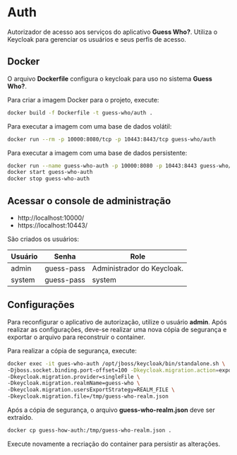 # Auth

Autorizador de acesso aos serviços do aplicativo **Guess Who?**. Utiliza o Keycloak para gerenciar os usuários e seus perfis de acesso.

## Docker

O arquivo **Dockerfile** configura o keycloak para uso no sistema **Guess Who?**.

Para criar a imagem Docker para o projeto, execute:

```bash
docker build -f Dockerfile -t guess-who/auth .
```

Para executar a imagem com uma base de dados volátil:

```bash
docker run --rm -p 10000:8080/tcp -p 10443:8443/tcp guess-who/auth
```

Para executar a imagem com uma base de dados persistente:

```bash
docker run --name guess-who-auth -p 10000:8080 -p 10443:8443 guess-who/auth
docker start guess-who-auth
docker stop guess-who-auth
```

## Acessar o console de administração

* http://localhost:10000/
* https://localhost:10443/

São criados os usuários:

| Usuário      | Senha      | Role                               |
| ------------ | ---------- | ---------------------------------- |
| admin        | guess-pass | Administrador do Keycloak.         |
| system       | guess-pass | system                             |

## Configurações

Para reconfigurar o aplicativo de autorização, utilize o usuário **admin**. Após realizar as
configurações, deve-se realizar uma nova cópia de segurança e exportar o arquivo para reconstruir o container.

Para realizar a cópia de segurança, execute:

```bash
docker exec -it gues-who-auth /opt/jboss/keycloak/bin/standalone.sh \
-Djboss.socket.binding.port-offset=100 -Dkeycloak.migration.action=export \
-Dkeycloak.migration.provider=singleFile \
-Dkeycloak.migration.realmName=guess-who \
-Dkeycloak.migration.usersExportStrategy=REALM_FILE \
-Dkeycloak.migration.file=/tmp/guess-who-realm.json
```

Após a cópia de segurança, o arquivo **guess-who-realm.json** deve ser extraído.

```bash
docker cp guess-how-auth:/tmp/guess-who-realm.json .
```

Execute novamente a recriação do container para persistir as alterações.